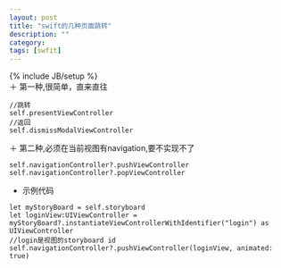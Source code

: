 ```yaml
---
layout: post
title: "swift的几种页面跳转"
description: ""
category:
tags: [swfit]
---
```

{% include JB/setup %}   
＋ 第一种,很简单，直来直往

```   
//跳转
self.presentViewController  
//返回
self.dismissModalViewController 
```   
＋ 第二种,必须在当前视图有navigation,要不实现不了   

```   
self.navigationController?.pushViewController  
self.navigationController?.popViewController 
```

+ 示例代码   
```   
let myStoryBoard = self.storyboard     
let loginView:UIViewController = myStoryBoard?.instantiateViewControllerWithIdentifier("login") as UIViewController                   
//login是视图的storyboard id    
self.navigationController?.pushViewController(loginView, animated: true)    
```
